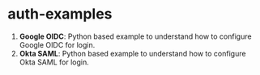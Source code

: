 # auth-examples

1. **Google OIDC**: Python based example to understand how to configure Google OIDC for login.
2. **Okta SAML**: Python based example to understand how to configure Okta SAML for login.
   